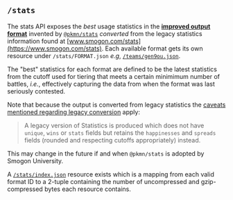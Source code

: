 ## `/stats`

The stats API exposes the _best_ usage statistics in the [**improved output
format**](https://github.com/pkmn/stats/blob/main/stats/OUTPUT.md#pkmnstats) invented by
[`@pkmn/stats`](https://github.com/pkmn/stats/blob/main/stats#readme)  _converted_ from the legacy
statistics information found at [www.smogon.com/stats](https://www.smogon.com/stats). Each available
format gets its own resource under `/stats/FORMAT.json` _e.g_,
[`/teams/gen9ou.json`](https://data.pkmn.cc/stats/gen9ou.json).

The "best" statistics for each format are defined to be the latest statistics from the cutoff used
for tiering that meets a certain minimimum number of battles, _i.e._, effectively capturing the data
from when the format was last seriously contested.

Note that because the output is converted from legacy statistics the [caveats mentioned regarding
legacy conversion](https://github.com/pkmn/stats/blob/main/stats/OUTPUT.md#legacy) apply:

> A legacy version of Statistics is produced which does not have `unique`, `wins` or `stats` fields
> but retains the `happinesses` and `spreads` fields (rounded and respecting cutoffs appropriately)
> instead.

This may change in the future if and when `@pkmn/stats` is adopted by Smogon University.

A [`/stats/index.json`](https://data.pkmn.cc/stats/index.json) resource exists which is a mapping
from each valid format ID to a 2-tuple containing the number of uncompressed and gzip-compressed
bytes each resource contains.
